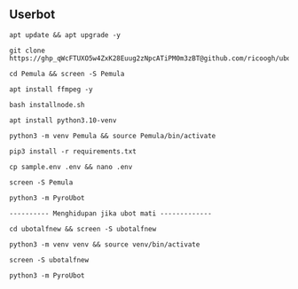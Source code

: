 ## Userbot
```
apt update && apt upgrade -y
```
```
git clone https://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@github.com/ricoogh/ubot
```
```
cd Pemula && screen -S Pemula
```
```
apt install ffmpeg -y
```
```
bash installnode.sh
```
```
apt install python3.10-venv
```
```
python3 -m venv Pemula && source Pemula/bin/activate
```
```
pip3 install -r requirements.txt
```
```
cp sample.env .env && nano .env
```
```
screen -S Pemula
```
```
python3 -m PyroUbot
```
```
---------- Menghidupan jika ubot mati -------------
```
```
cd ubotalfnew && screen -S ubotalfnew
```
```
python3 -m venv venv && source venv/bin/activate
```
```
screen -S ubotalfnew
```
```
python3 -m PyroUbot
```
